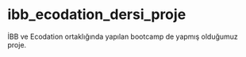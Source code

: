 # ibb_ecodation_dersi_proje
İBB ve Ecodation ortaklığında yapılan bootcamp de yapmış olduğumuz proje.
